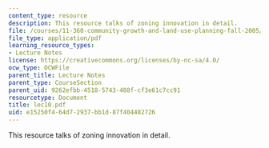 ```yaml
---
content_type: resource
description: This resource talks of zoning innovation in detail.
file: /courses/11-360-community-growth-and-land-use-planning-fall-2005/e15250f464d72937bb1d87f404482726_lec10.pdf
file_type: application/pdf
learning_resource_types:
- Lecture Notes
license: https://creativecommons.org/licenses/by-nc-sa/4.0/
ocw_type: OCWFile
parent_title: Lecture Notes
parent_type: CourseSection
parent_uid: 9262efbb-4518-5743-488f-cf3e61c7cc91
resourcetype: Document
title: lec10.pdf
uid: e15250f4-64d7-2937-bb1d-87f404482726
---
```

This resource talks of zoning innovation in detail.